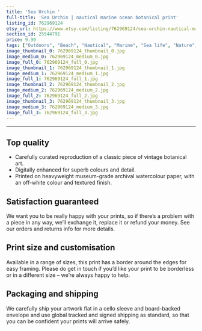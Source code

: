 ```yaml
---
title: 'Sea Urchin '
full-title: 'Sea Urchin | nautical marine ocean botanical print'
listing_id: 762969124
etsy_url: https://www.etsy.com/listing/762969124/sea-urchin-nautical-marine-ocean?utm_source=site&utm_medium=api&utm_campaign=api
section_id: 25544791
price: 9.99
tags: ["Outdoors", "Beach", "Nautical", "Marine", "Sea life", "Nature", "Botanical print", "Botanical art", "Nautical print", "Sea art", "Wall art", "Ocean", "Sea urchin"]
image_thumbnail_0: 762969124_thumbnail_0.jpg
image_medium_0: 762969124_medium_0.jpg
image_full_0: 762969124_full_0.jpg
image_thumbnail_1: 762969124_thumbnail_1.jpg
image_medium_1: 762969124_medium_1.jpg
image_full_1: 762969124_full_1.jpg
image_thumbnail_2: 762969124_thumbnail_2.jpg
image_medium_2: 762969124_medium_2.jpg
image_full_2: 762969124_full_2.jpg
image_thumbnail_3: 762969124_thumbnail_3.jpg
image_medium_3: 762969124_medium_3.jpg
image_full_3: 762969124_full_3.jpg
---
```

---

## Top quality

* Carefully curated reproduction of a classic piece of vintage botanical art.
* Digitally enhanced for superb colours and detail.
* Printed on heavyweight museum-grade archival watercolour paper, with an off-white colour and textured finish.

## Satisfaction guaranteed

We want you to be really happy with your prints, so if there’s a problem with a piece in any way, we’ll exchange it, replace it or refund your money. See our orders and returns info for more details. 

## Print size and customisation

Available in a range of sizes, this print has a border around the edges for easy framing. Please do get in touch if you’d like your print to be borderless or in a different size – we’re always happy to help.

## Packaging and shipping

We carefully ship your artwork flat in a cello sleeve and board-backed envelope and use global tracked and signed shipping as standard, so that you can be confident your prints will arrive safely.
